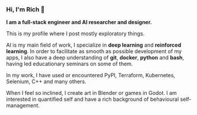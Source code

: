 ### Hi, I'm Rich 👋

**I am a full-stack engineer and AI researcher and designer.**

This is my profile where I post mostly exploratory things.

AI is my main field of work, I specialize in **deep learning** and **reinforced learning**. In order to facilitate as smooth as possible development of my apps, I also have a deep understanding of **git**, **docker**, **python** and **bash**, having led educationary seminars on some of them. 

In my work, I have used or encountered PyPI, Terraform, Kubernetes, Selenium, C++ and many others.

When I feel so inclined, I create art in Blender or games in Godot. I am interested in quantified self and have a rich background of behavioural self-management.
